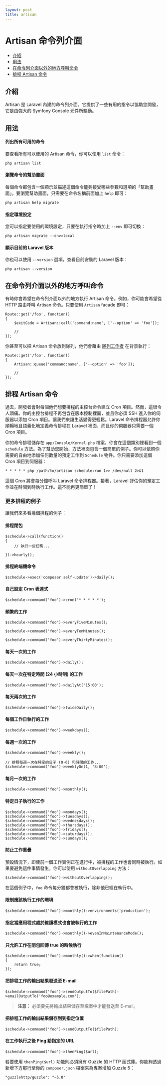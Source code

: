 ```yaml
---
layout: post
title: artisan
---
```

# Artisan 命令列介面

- [介紹](#introduction)
- [用法](#usage)
- [在命令列介面以外的地方呼叫命令](#calling-commands-outside-of-cli)
- [排程 Artisan 命令](#scheduling-artisan-commands)

<a name="introduction"></a>
## 介紹

Artisan 是 Laravel 內建的命令列介面。它提供了一些有用的指令以協助您開發，它是由強大的 Symfony Console 元件所驅動。

<a name="usage"></a>
## 用法

#### 列出所有可用的命令

要查看所有可以使用的 Artisan 命令，你可以使用 `list` 命令：

	php artisan list

#### 瀏覽命令的幫助畫面

每個命令都包含一個顯示並描述這個命令能夠接受哪些參數和選項的「幫助畫面」。要瀏覽幫助畫面，只需要在命令名稱前面加上 `help` 即可：

	php artisan help migrate

#### 指定環境設定

您可以指定要使用的環境設定，只要在執行指令時加上 `--env` 即可切換：

	php artisan migrate --env=local

#### 顯示目前的 Laravel 版本

你也可以使用 `--version` 選項，查看目前安裝的 Laravel 版本：

	php artisan --version

<a name="calling-commands-outside-of-cli"></a>
## 在命令列介面以外的地方呼叫命令

有時你會希望在命令列介面以外的地方執行 Artisan 命令。例如，你可能會希望從 HTTP 路由呼叫 Artisan 命令。只要使用 `Artisan` facade 即可：

	Route::get('/foo', function()
	{
		$exitCode = Artisan::call('command:name', ['--option' => 'foo']);

		//
	});

你甚至可以把 Artisan 命令放到隊列，他們會藉由 [隊列工作者](/laravel_tw/docs/5.0/queues) 在背景執行：

	Route::get('/foo', function()
	{
		Artisan::queue('command:name', ['--option' => 'foo']);

		//
	});

<a name="scheduling-artisan-commands"></a>
## 排程 Artisan 命令

過去，開發者會對每個他們想要排程的主控台命令建立 Cron 項目。然而，這很令人頭痛。你的主控台排程不再包含在版本控制裡面，並且你必須 SSH 進入你的伺服器以添加 Cron 項目。讓我們來讓生活變得更輕鬆。Laravel 命令排程器允許你順暢地且語義化地定義命令排程在 Laravel 裡面，而且你的伺服器只需要一個 Cron 項目。

你的命令排程儲存在 `app/Console/Kernel.php` 檔案。你會在這個類別裡看到一個 `schedule` 方法。為了幫助您開始，方法裡面包含一個簡單的例子。你可以依照你需要的自由地添加任何數量的預定工作到 `Schedule` 物件。你只需要添加這個 Cron 項目到伺服器：

	* * * * * php /path/to/artisan schedule:run 1>> /dev/null 2>&1

這個 Cron 將會每分鐘呼叫 Laravel 命令排程器。接著，Laravel 評估你的預定工作並在時間到時執行工作。這不能再更簡單了！

### 更多排程的例子

讓我們來多看幾個排程的例子：

#### 排程閉包

	$schedule->call(function()
	{
		// 執行一些任務...

	})->hourly();

#### 排程終端機命令

	$schedule->exec('composer self-update')->daily();

#### 自己設定 Cron 表達式

	$schedule->command('foo')->cron('* * * * *');

#### 頻繁的工作

	$schedule->command('foo')->everyFiveMinutes();

	$schedule->command('foo')->everyTenMinutes();

	$schedule->command('foo')->everyThirtyMinutes();

#### 每天一次的工作

	$schedule->command('foo')->daily();

#### 每天一次在特定時間 (24 小時制) 的工作

	$schedule->command('foo')->dailyAt('15:00');

#### 每天兩次的工作

	$schedule->command('foo')->twiceDaily();

#### 每個工作日執行的工作

	$schedule->command('foo')->weekdays();

#### 每週一次的工作

	$schedule->command('foo')->weekly();

	// 排程每週一次在特定的日子 (0-6) 和時間的工作...
	$schedule->command('foo')->weeklyOn(1, '8:00');

#### 每月一次的工作

	$schedule->command('foo')->monthly();

#### 特定日子執行的工作

	$schedule->command('foo')->mondays();
	$schedule->command('foo')->tuesdays();
	$schedule->command('foo')->wednesdays();
	$schedule->command('foo')->thursdays();
	$schedule->command('foo')->fridays();
	$schedule->command('foo')->saturdays();
	$schedule->command('foo')->sundays();

#### 防止工作重疊

預設情況下，即使前一個工作實例正在進行中，被排程的工作也會同時被執行。如果要避免這件事情發生，你可以使用 `withoutOverlapping` 方法：

	$schedule->command('foo')->withoutOverlapping();

在這個例子中，`foo` 命令每分鐘都會被執行，除非他已經在執行中。

#### 限制應該執行工作的環境

	$schedule->command('foo')->monthly()->environments('production');

#### 指定當應用程式處於維護模式也會被執行的工作

	$schedule->command('foo')->monthly()->evenInMaintenanceMode();

#### 只允許工作在閉包回傳 true 的時候執行

	$schedule->command('foo')->monthly()->when(function()
	{
		return true;
	});

#### 把排程工作的輸出結果發送至 E-mail

	$schedule->command('foo')->sendOutputTo($filePath)->emailOutputTo('foo@example.com');

> **注意：** 必須要先將輸出結果儲存至檔案中才能發送至 E-mail。

#### 把排程工作的輸出結果儲存到到指定位置

	$schedule->command('foo')->sendOutputTo($filePath);

#### 在工作執行之後 Ping 給指定的 URL

	$schedule->command('foo')->thenPing($url);

若要使用 `thenPing($url)` 功能則必須擁有 Guzzle 的 HTTP 函式庫。你能夠透過新增下方那行至你的 `composer.json` 檔案來為專案增加 Guzzle 5：

	"guzzlehttp/guzzle": "~5.0"
